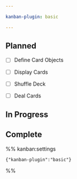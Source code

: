 ```yaml
---

kanban-plugin: basic

---
```


## Planned

- [ ] Define Card Objects
- [ ] Display Cards
- [ ] Shuffle Deck
- [ ] Deal Cards


## In Progress



## Complete





%% kanban:settings
```
{"kanban-plugin":"basic"}
```
%%
